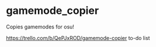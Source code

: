 # gamemode_copier
Copies gamemodes for osu!

https://trello.com/b/QePJxROD/gamemode-copier to-do list
